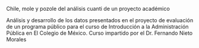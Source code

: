 Chile, mole y pozole del análisis cuanti de un proyecto académico

Análisis y desarrollo de los datos presentados en el proyecto de evaluación de un programa público para el curso de Introducción a la Administración Pública en El Colegio de México.
Curso impartido por el Dr. Fernando Nieto Morales
